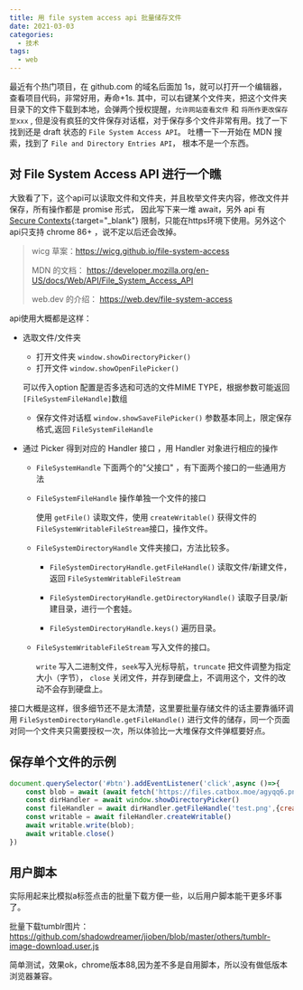 ```yaml
---
title: 用 file system access api 批量储存文件
date: 2021-03-03
categories:
  - 技术
tags:
  - web
---
```


最近有个热门项目，在 github.com 的域名后面加 1s，就可以打开一个编辑器，查看项目代码，非常好用，寿命+1s.
其中，可以右键某个文件夹，把这个文件夹目录下的文件下载到本地，会弹两个授权提醒，`允许网站查看文件` 和 `将所作更改保存至xxx` , 但是没有疯狂的文件保存对话框，对于保存多个文件非常有用。找了一下找到还是 draft 状态的 `File System Access API`。 吐槽一下一开始在 MDN 搜索，找到了 `File and Directory Entries API`， 根本不是一个东西。

## 对 File System Access API 进行一个瞧

大致看了下，这个api可以读取文件和文件夹，并且枚举文件夹内容，修改文件并保存，所有操作都是 promise 形式， 因此写下来一堆 await，另外 api 有 [Secure Contexts](https://w3c.github.io/webappsec-secure-contexts/){:target="_blank"} 限制，只能在https环境下使用。另外这个api只支持 chrome 86+ ，说不定以后还会改掉。

> wicg 草案：https://wicg.github.io/file-system-access 
>
> MDN 的文档： <https://developer.mozilla.org/en-US/docs/Web/API/File_System_Access_API>
>
> web.dev 的介绍： <https://web.dev/file-system-access>

api使用大概都是这样：

* 选取文件/文件夹
  * 打开文件夹 `window.showDirectoryPicker()`
  * 打开文件 `window.showOpenFilePicker()`
  
  可以传入option 配置是否多选和可选的文件MIME TYPE，根据参数可能返回`[FileSystemFileHandle]`数组
  
  * 保存文件对话框 `window.showSaveFilePicker()` 参数基本同上，限定保存格式,返回 `FileSystemFileHandle`

* 通过 Picker 得到对应的 Handler 接口 ，用 Handler 对象进行相应的操作
  * `FileSystemHandle` 下面两个的"父接口" ，有下面两个接口的一些通用方法
  * `FileSystemFileHandle` 操作单独一个文件的接口

    使用 `getFile()` 读取文件，使用 `createWritable()` 获得文件的 `FileSystemWritableFileStream`接口，操作文件。

  * `FileSystemDirectoryHandle` 文件夹接口，方法比较多。

    * `FileSystemDirectoryHandle.getFileHandle()` 读取文件/新建文件，返回 `FileSystemWritableFileStream`

    * `FileSystemDirectoryHandle.getDirectoryHandle()` 读取子目录/新建目录，进行一个套娃。

    * `FileSystemDirectoryHandle.keys()` 遍历目录。

  * `FileSystemWritableFileStream` 写入文件的接口。
  
    `write` 写入二进制文件，`seek`写入光标导航，`truncate` 把文件调整为指定大小（字节）， `close` 关闭文件，并存到硬盘上，不调用这个，文件的改动不会存到硬盘上。

接口大概是这样，很多细节还不是太清楚，这里要批量存储文件的话主要靠循环调用 `FileSystemDirectoryHandle.getFileHandle()` 进行文件的储存，同一个页面对同一个文件夹只需要授权一次，所以体验比一大堆保存文件弹框要好点。

## 保存单个文件的示例

``` js
document.querySelector('#btn').addEventListener('click',async ()=>{
    const blob = await (await fetch('https://files.catbox.moe/agyqq6.png')).blob()
    const dirHandler = await window.showDirectoryPicker()
    const fileHandler = await dirHandler.getFileHandle('test.png',{create:true})
    const writable = await fileHandler.createWritable()
    await writable.write(blob);
    await writable.close()
})
```

## 用户脚本

实际用起来比模拟a标签点击的批量下载方便一些，以后用户脚本能干更多坏事了。

批量下载tumblr图片：<https://github.com/shadowdreamer/jioben/blob/master/others/tumblr-image-download.user.js>

简单测试，效果ok，chrome版本88,因为差不多是自用脚本，所以没有做低版本浏览器兼容。
